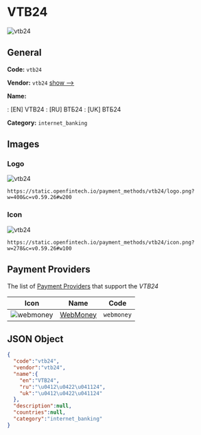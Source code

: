 
# VTB24 
![vtb24](https://static.openfintech.io/payment_methods/vtb24/logo.png?w=400&c=v0.59.26#w200)  

## General 
**Code:** `vtb24` 
 
**Vendor:** `vtb24` [show -->](/vendors/vtb24/) 
 
**Name:** 
 
:	[EN] VTB24 
:	[RU] ВТБ24 
:	[UK] ВТБ24 
 
**Category:** `internet_banking` 
 

## Images 

### Logo 
![vtb24](https://static.openfintech.io/payment_methods/vtb24/logo.png?w=400&c=v0.59.26#w200)  

```
https://static.openfintech.io/payment_methods/vtb24/logo.png?w=400&c=v0.59.26#w200
```  

### Icon 
![vtb24](https://static.openfintech.io/payment_methods/vtb24/icon.png?w=278&c=v0.59.26#w100)  

```
https://static.openfintech.io/payment_methods/vtb24/icon.png?w=278&c=v0.59.26#w100
```  

## Payment Providers 
 
The list of [Payment Providers](/payment-providers/) that support the _VTB24_ 

|Icon|Name|Code| 
|:---:|:---:|:---:| 
|![webmoney](https://static.openfintech.io/payment_providers/webmoney/icon.svg?w=278&c=v0.59.26#w100) |[WebMoney](/payment-providers/webmoney/)|`webmoney`| 
 

## JSON Object 

```json
{
  "code":"vtb24",
  "vendor":"vtb24",
  "name":{
    "en":"VTB24",
    "ru":"\u0412\u0422\u041124",
    "uk":"\u0412\u0422\u041124"
  },
  "description":null,
  "countries":null,
  "category":"internet_banking"
}
```  
